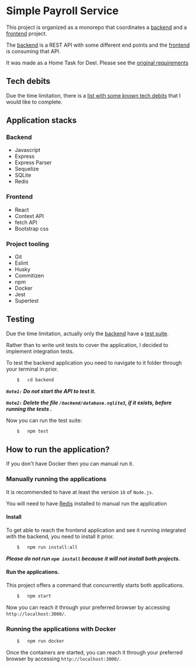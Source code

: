# Simple Payroll Service

This project is organized as a monorepo that coordinates a [backend](./backend) and a [frontend](./frontend) project.

The [backend](./backend) is a REST API with some different end points and the [frontend](./frontend) is consuming that API.

It was made as a Home Task for Deel. Please see the [original requirements](./README_original.md)

## Tech debits

Due the time limitation, there is a [list with some known tech debits](./TECH-DEBITS.md) that I would like to complete.

## Application stacks

### Backend

- Javascript
- Express
- Express Parser
- Sequelize
- SQLite
- Redis

### Frontend

- React
- Context API
- fetch API
- Bootstrap css

### Project tooling

- Git
- Eslint
- Husky
- Commitizen
- npm
- Docker
- Jest
- Supertest



## Testing

Due the time limitation, actually only the [backend](./backend) have a [test suite](./backend/test/integration/).

Rather than to write unit tests to cover the application, I decided to implement integration tests.

To test the backend application you need to navigate to it folder through your terminal in prior.

```bash
    $   cd backend
```

***`Note1:`  Do not start the API to test it.***

***`Note2:`  Delete the file `/backend/database.sqlite3`, if it exists, before running the tests .***

Now you can run the test suite:

```bash
    $   npm test
```


## How to run the application?

If you don't have Docker then you can manual run it.

### Manually running the applications

It is recommended to have at least the version `18` of `Node.js`.

You will need to have [Redis](https://redis.io/docs/install/install-redis/) installed to manual run the application

#### Install

To get able to reach the frontend application and see it running integrated with the backend, you need to install it prior.

```bash
    $   npm run install:all
```

***Please do not run `npm install` because it will not install both projects.***

#### Run the applications.

This project offers a command that concurrently starts both applications.

```bash
    $   npm start
```

Now you can reach it through your preferred browser by accessing `http://localhost:3000/`.


### Running the applications with Docker


```bash
    $   npm run docker
```

Once the containers are started, you can reach it through your preferred browser by accessing `http://localhost:3000/`.
